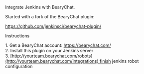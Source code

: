 Integrate Jenkins with BearyChat.

Started with a fork of the BearyChat plugin:

<https://github.com/jenkinsci/bearychat-plugin/>

Instructions

1\. Get a BearyChat account: <https://bearychat.com/>  
2. Install this plugin on your Jenkins server  
3.
[http://yourteam.bearychat.com/robots](http://yourteam.bearychat.com/integrations) finish
jenkins robot configuration
